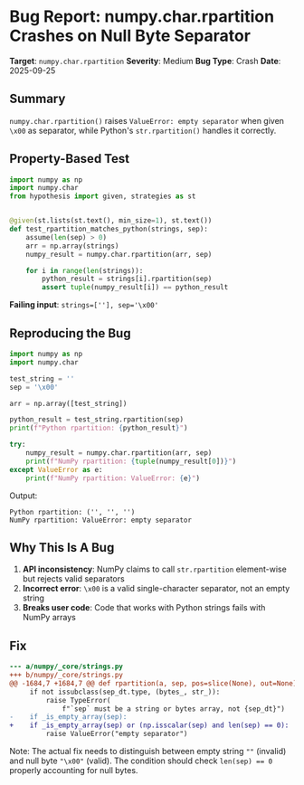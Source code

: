 # Bug Report: numpy.char.rpartition Crashes on Null Byte Separator

**Target**: `numpy.char.rpartition`
**Severity**: Medium
**Bug Type**: Crash
**Date**: 2025-09-25

## Summary

`numpy.char.rpartition()` raises `ValueError: empty separator` when given `\x00` as separator, while Python's `str.rpartition()` handles it correctly.

## Property-Based Test

```python
import numpy as np
import numpy.char
from hypothesis import given, strategies as st


@given(st.lists(st.text(), min_size=1), st.text())
def test_rpartition_matches_python(strings, sep):
    assume(len(sep) > 0)
    arr = np.array(strings)
    numpy_result = numpy.char.rpartition(arr, sep)

    for i in range(len(strings)):
        python_result = strings[i].rpartition(sep)
        assert tuple(numpy_result[i]) == python_result
```

**Failing input**: `strings=[''], sep='\x00'`

## Reproducing the Bug

```python
import numpy as np
import numpy.char

test_string = ''
sep = '\x00'

arr = np.array([test_string])

python_result = test_string.rpartition(sep)
print(f"Python rpartition: {python_result}")

try:
    numpy_result = numpy.char.rpartition(arr, sep)
    print(f"NumPy rpartition: {tuple(numpy_result[0])}")
except ValueError as e:
    print(f"NumPy rpartition: ValueError: {e}")
```

Output:
```
Python rpartition: ('', '', '')
NumPy rpartition: ValueError: empty separator
```

## Why This Is A Bug

1. **API inconsistency**: NumPy claims to call `str.rpartition` element-wise but rejects valid separators
2. **Incorrect error**: `\x00` is a valid single-character separator, not an empty string
3. **Breaks user code**: Code that works with Python strings fails with NumPy arrays

## Fix

```diff
--- a/numpy/_core/strings.py
+++ b/numpy/_core/strings.py
@@ -1684,7 +1684,7 @@ def rpartition(a, sep, pos=slice(None), out=None):
     if not issubclass(sep_dt.type, (bytes_, str_)):
         raise TypeError(
             f"`sep` must be a string or bytes array, not {sep_dt}")
-    if _is_empty_array(sep):
+    if _is_empty_array(sep) or (np.isscalar(sep) and len(sep) == 0):
         raise ValueError("empty separator")
```

Note: The actual fix needs to distinguish between empty string `""` (invalid) and null byte `"\x00"` (valid). The condition should check `len(sep) == 0` properly accounting for null bytes.